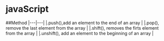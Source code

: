 # javaScript
##Method
|---|---|
|.push(),add an element to the end of an array |
|.pop(), remove the last element from the array |
|.shift(), removes the firts element from the array |
|.unshift(), add an element to the beginning of an array |